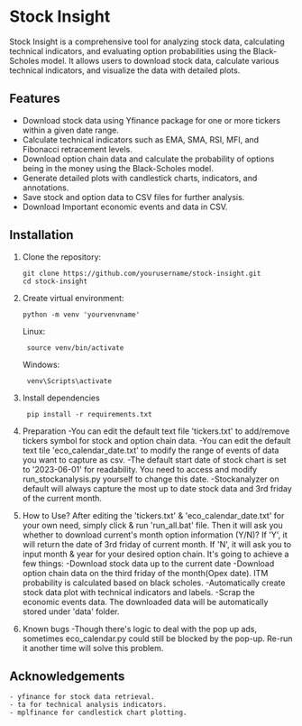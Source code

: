 # Stock Insight

Stock Insight is a comprehensive tool for analyzing stock data, calculating technical indicators, and evaluating option probabilities using the Black-Scholes model. It allows users to download stock data, calculate various technical indicators, and visualize the data with detailed plots.

## Features

- Download stock data using Yfinance package for one or more tickers within a given date range.
- Calculate technical indicators such as EMA, SMA, RSI, MFI, and Fibonacci retracement levels.
- Download option chain data and calculate the probability of options being in the money using the Black-Scholes model.
- Generate detailed plots with candlestick charts, indicators, and annotations.
- Save stock and option data to CSV files for further analysis.
- Download Important economic events and data in CSV.

## Installation

1. Clone the repository:
   ```
   git clone https://github.com/yourusername/stock-insight.git
   cd stock-insight
   ```

2. Create virtual environment:
   ```
   python -m venv 'yourvenvname'
   ```
   Linux:
   ```
    source venv/bin/activate
   ```
   Windows:
   ```  
    venv\Scripts\activate
   ```

3. Install dependencies
   ```
    pip install -r requirements.txt
   ```

4. Preparation
   -You can edit the default text file 'tickers.txt' to add/remove tickers symbol for stock and option chain data.
   -You can edit the default text tile 'eco_calendar_date.txt' to modify the range of events of data you want to capture as csv.
   -The default start date of stock chart is set to '2023-06-01' for readability. You need to access and modify run_stockanalysis.py yourself to change this date.
   -Stockanalyzer on default will always capture the most up to date stock data and 3rd friday of the current month.

5. How to Use?
   After editing the 'tickers.txt' & 'eco_calendar_date.txt' for your own need, simply click & run 'run_all.bat' file.
   Then it will ask you whether to download current's month option information (Y/N)?
   If 'Y', it will return the date of 3rd friday of current month.
   If 'N', it will ask you to input  month & year for your desired option chain. 
   It's going to achieve a few things:
   -Download stock data up to the current date
   -Download option chain data on the third friday of the month(Opex date). ITM probability is calculated based on black scholes.
   -Automatically create stock data plot with technical indicators and labels.
   -Scrap the economic events data.
   The downloaded data will be automatically stored under 'data' folder.

6. Known bugs
   -Though there's logic to deal with the pop up ads, sometimes eco_calendar.py could still be blocked by the pop-up. Re-run it another time will solve this problem.


## Acknowledgements
    - yfinance for stock data retrieval.
    - ta for technical analysis indicators.
    - mplfinance for candlestick chart plotting.